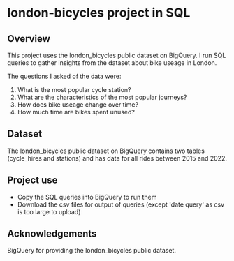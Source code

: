 # london-bicycles project in SQL
## Overview
This project uses the london_bicycles public dataset on BigQuery. I run SQL queries to gather insights from the dataset about bike useage in London. 

The questions I asked of the data were:
1. What is the most popular cycle station?
2. What are the characteristics of the most popular journeys?
3. How does bike useage change over time?
4. How much time are bikes spent unused?
   
## Dataset
The london_bicycles public dataset on BigQuery contains two tables (cycle_hires and stations) and has data for all rides between 2015 and 2022. 

## Project use
* Copy the SQL queries into BigQuery to run them
* Download the csv files for output of queries (except 'date query' as csv is too large to upload)

## Acknowledgements
BigQuery for providing the london_bicycles public dataset.
